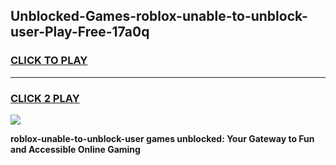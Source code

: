 
## Unblocked-Games-roblox-unable-to-unblock-user-Play-Free-17a0q
<h3>
<a href="https://premium76.site?title=roblox-unable-to-unblock-user&ref=23A">CLICK TO PLAY</a></h3>
<hr>

<h3>
<a href="https://premium76.site?title=roblox-unable-to-unblock-user&ref=23A">CLICK 2 PLAY</a>
  
</h3>

<a href="https://premium76.site?title=roblox-unable-to-unblock-user&ref=23A"><img src="https://clearcache.store/games.png"></a>


**roblox-unable-to-unblock-user games unblocked: Your Gateway to Fun and Accessible Online Gaming**

